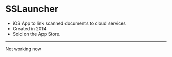 # SSLauncher

* iOS App to link scanned documents to cloud services
* Created in 2014
* Sold on the App Store.

---
Not working now